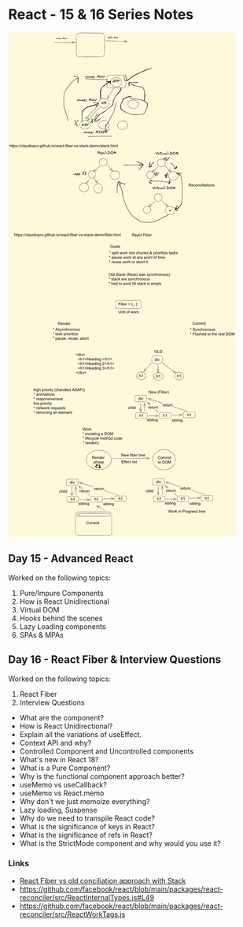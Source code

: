 # React - 15 & 16 Series Notes

![notes](notes.png)

## Day 15 - Advanced React

Worked on the following topics:

1. Pure/Impure Components
2. How is React Unidirectional
3. Virtual DOM
4. Hooks behind the scenes
5. Lazy Loading components
6. SPAs & MPAs

## Day 16 - React Fiber & Interview Questions

Worked on the following topics:

1. React Fiber
2. Interview Questions

* What are the component?
* How is React Unidirectional?
* Explain all the variations of useEffect.
* Context API and why?
* Controlled Component and Uncontrolled components
* What's new in React 18?
* What is a Pure Component?
* Why is the functional component approach better?
* useMemo vs useCallback?
* useMemo vs React.memo
* Why don't we just memoize everything?
* Lazy loading, Suspense
* Why do we need to transpile React code?
* What is the significance of keys in React?
* What is the significance of refs in React?
* What is the StrictMode component and why would you use it?

### Links

* [React Fiber vs old conciliation approach with Stack](https://claudiopro.github.io/react-fiber-vs-stack-demo/)
* <https://github.com/facebook/react/blob/main/packages/react-reconciler/src/ReactInternalTypes.js#L49>
* <https://github.com/facebook/react/blob/main/packages/react-reconciler/src/ReactWorkTags.js>
